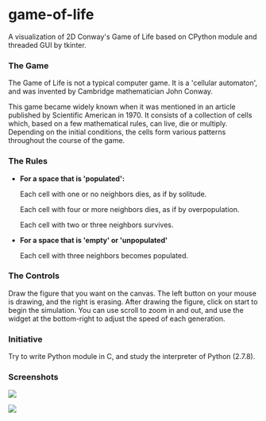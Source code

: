 # game-of-life
A visualization of 2D Conway's Game of Life based on CPython module and threaded GUI by tkinter.

### The Game

The Game of Life is not a typical computer game. It is a 'cellular automaton', and was invented by Cambridge mathematician John Conway.

This game became widely known when it was mentioned in an article published by Scientific American in 1970. It consists of a collection of cells which, based on a few mathematical rules, can live, die or multiply. Depending on the initial conditions, the cells form various patterns throughout the course of the game.

### The Rules

- **For a space that is 'populated':**

  Each cell with one or no neighbors dies, as if by solitude.

  Each cell with four or more neighbors dies, as if by overpopulation.

  Each cell with two or three neighbors survives.

- **For a space that is 'empty' or 'unpopulated'**

  Each cell with three neighbors becomes populated.

### The Controls

Draw the figure that you want on the canvas. The left button on your mouse is drawing, and the right is erasing. After drawing the figure, click on start to begin the simulation. You can use scroll to zoom in and out, and use the widget at the bottom-right to adjust the speed of each generation.

### Initiative

Try to write Python module in C, and study the interpreter of Python (2.7.8).

### Screenshots

![](https://haoyan.org/assets/images/gof%20(1).png)


![](https://haoyan.org/assets/images/gof%20(1).png)

